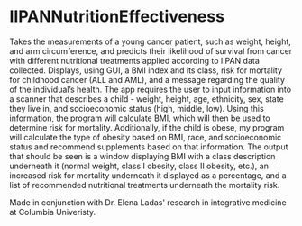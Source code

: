 # IIPANNutritionEffectiveness
Takes the measurements of a young cancer patient, such as weight, height, and arm circumference, and predicts their likelihood of survival from cancer with different nutritional treatments applied according to IIPAN data collected.
Displays, using GUI, a BMI index and its class, risk for mortality for childhood cancer (ALL and AML), and a message regarding the quality of the individual’s health. The app requires the user to input information into a scanner that describes a child - weight, height, age, ethnicity, sex, state they live in, and socioeconomic status (high, middle, low). Using this information, the program will calculate BMI, which will then be used to determine risk for mortality. Additionally, if the child is obese, my program will calculate the type of obesity based on BMI, race, and socioeconomic status and recommend supplements based on that information. The output that should be seen is a window displaying BMI with a class description underneath it (normal weight, class I obesity, class II obesity, etc.), an increased risk for mortality underneath it displayed as a percentage, and a list of recommended nutritional treatments underneath the mortality risk.

Made in conjunction with Dr. Elena Ladas' research in integrative medicine at Columbia Univeristy.
